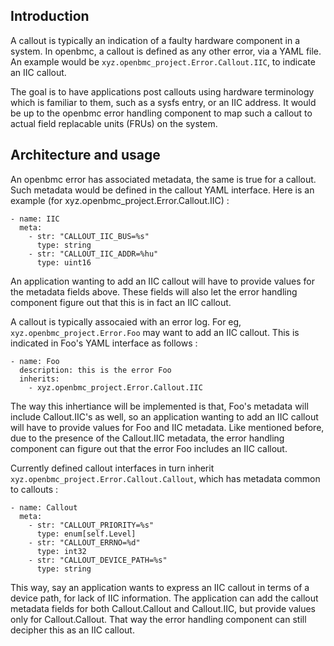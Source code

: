 ## Introduction

A callout is typically an indication of a faulty hardware component in a system.
In openbmc, a callout is defined as any other error, via a YAML file. An example
would be `xyz.openbmc_project.Error.Callout.IIC`, to indicate an IIC callout.

The goal is to have applications post callouts using hardware terminology which
is familiar to them, such as a sysfs entry, or an IIC address. It would be up to
the openbmc error handling component to map such a callout to actual field
replacable units (FRUs) on the system.

## Architecture and usage

An openbmc error has associated metadata, the same is true for a callout. Such
metadata would be defined in the callout YAML interface. Here is an example (for
xyz.openbmc_project.Error.Callout.IIC) :
```
- name: IIC
  meta:
    - str: "CALLOUT_IIC_BUS=%s"
      type: string
    - str: "CALLOUT_IIC_ADDR=%hu"
      type: uint16
```
An application wanting to add an IIC callout will have to provide values for the
metadata fields above. These fields will also let the error handling component
figure out that this is in fact an IIC callout.

A callout is typically assocaied with an error log. For eg,
`xyz.openbmc_project.Error.Foo` may want to add an IIC callout. This is
indicated in Foo's YAML interface as follows :
```
- name: Foo
  description: this is the error Foo
  inherits:
    - xyz.openbmc_project.Error.Callout.IIC
```
The way this inhertiance will be implemented is that, Foo's metadata will
include Callout.IIC's as well, so an application wanting to add an IIC callout
will have to provide values for Foo and IIC metadata. Like mentioned before,
due to the presence of the Callout.IIC metadata, the error handling component
can figure out that the error Foo includes an IIC callout.

Currently defined callout interfaces in turn inherit
`xyz.openbmc_project.Error.Callout.Callout`, which has metadata common to
callouts :
```
- name: Callout
  meta:
    - str: "CALLOUT_PRIORITY=%s"
      type: enum[self.Level]
    - str: "CALLOUT_ERRNO=%d"
      type: int32
    - str: "CALLOUT_DEVICE_PATH=%s"
      type: string
```
This way, say an application wants to express an IIC callout in terms of a
device path, for lack of IIC information. The application can add the callout
metadata fields for both Callout.Callout and Callout.IIC, but provide values
only for Callout.Callout. That way the error handling component can still
decipher this as an IIC callout.
